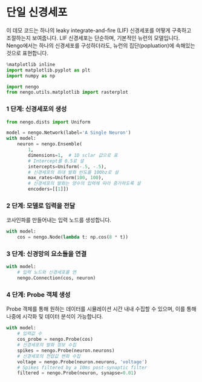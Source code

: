 # 단일 신경세포

이 데모 코드는 하나의 leaky integrate-and-fire \(LIF\) 신경세포를 어떻게 구축하고 조절하는지 보여줍니다. LIF 신경세포는 단순하며, 기본적인 뉴런의 모델입니다. Nengo에서는 하나의 신경세포를 구성하더라도, 뉴런의 집단\(popluation\)에 속해있는 것으로 표현합니다.

```python
%matplotlib inline
import matplotlib.pyplot as plt
import numpy as np

import nengo
from nengo.utils.matplotlib import rasterplot
```

### 1 단계: 신경세포의 생성

```python
from nengo.dists import Uniform

model = nengo.Network(label='A Single Neuron')
with model:
    neuron = nengo.Ensemble(
        1,
        dimensions=1,  # 1D sclar 값으로 표
        # Intercept를 0.5로 설
        intercepts=Uniform(-.5, -.5),
        # 신경세포의 최대 발화 빈도를 100hz로 설
        max_rates=Uniform(100, 100),
        # 신경세포의 발화는 양수의 입력에 따라 증가하도록 설
        encoders=[[1]])
```

### 2 단계: 모델로 입력을 전달

코사인파를 만들어내는 입력 노드를 생성합니다.

```python
with model:
    cos = nengo.Node(lambda t: np.cos(8 * t))
```

### 3 단계: 신경망의 요소들을 연결

```python
with model:
    # 입력 노드와 신경세포를 연
    nengo.Connection(cos, neuron)
```

### 4 단계: Probe 객체 생성

Probe 객체를 통해 원하는 데이터를 시뮬레이션 시간 내내 수집할 수 있으며, 이를 통해 나중에 시각화 및 데이터 분석이 가능합니다.

```python
with model:
    # 입력값 수
    cos_probe = nengo.Probe(cos)
    # 신경세포의 발화 정보 수집
    spikes = nengo.Probe(neuron.neurons)
    # 신경세포의 전압값 변화 수집 
    voltage = nengo.Probe(neuron.neurons, 'voltage')
    # Spikes filtered by a 10ms post-synaptic filter
    filtered = nengo.Probe(neuron, synapse=0.01)
```



